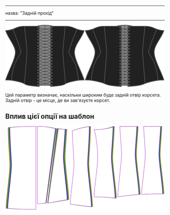 - - -
назва: "Задній прохід"
- - -

![Варіант заднього відкривання на Cathrin](./backopening.svg)

Цей параметр визначає, наскільки широким буде задній отвір корсета. Задній отвір - це місце, де ви зав'язуєте корсет.

## Вплив цієї опції на шаблон

![На цьому зображенні показано вплив цієї опції шляхом накладання декількох варіантів, які мають різне значення для цієї опції](cathrin_backopening_sample.svg "Вплив цієї опції на шаблон")
